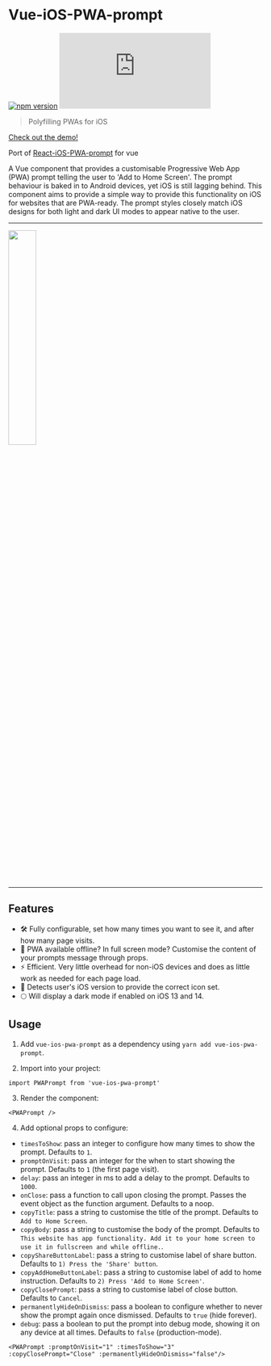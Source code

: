 # Vue-iOS-PWA-prompt

[![npm version](http://img.shields.io/npm/v/react-ios-pwa-prompt.svg?style=flat)](https://npmjs.org/package/react-ios-pwa-prompt "View this project on npm") ![Gzip file size](https://img.badgesize.io/chrisdancee/react-ios-pwa-prompt/master/dist/react-ios-pwa-prompt.js?compression=gzip)

> Polyfilling PWAs for iOS

[Check out the demo!](https://react-ios-pwa-prompt.vercel.app//)

Port of [React-iOS-PWA-prompt](https://github.com/chrisdancee/react-ios-pwa-prompt.git) for vue

A Vue component that provides a customisable Progressive Web App (PWA) prompt telling the user to 'Add to Home Screen'. The prompt behaviour is baked in to Android devices, yet iOS is still lagging behind. This component aims to provide a simple way to provide this functionality on iOS for websites that are PWA-ready. The prompt styles closely match iOS designs for both light and dark UI modes to appear native to the user.

<hr>

<img src="https://user-images.githubusercontent.com/11626619/65389000-18352d00-dd49-11e9-82c8-6fac25a494c8.gif" width="33%">

<hr>

## Features

- 🛠 Fully configurable, set how many times you want to see it, and after how many page visits.
- 📃 PWA available offline? In full screen mode? Customise the content of your prompts message through props.
- ⚡️ Efficient. Very little overhead for non-iOS devices and does as little work as needed for each page load.
- 📱 Detects user's iOS version to provide the correct icon set.
- 🌕 Will display a dark mode if enabled on iOS 13 and 14.

## Usage

1. Add `vue-ios-pwa-prompt` as a dependency using `yarn add vue-ios-pwa-prompt`.

2. Import into your project:

```
import PWAPrompt from 'vue-ios-pwa-prompt'
```

3. Render the component:

```
<PWAPrompt />
```

4. Add optional props to configure:

- `timesToShow`: pass an integer to configure how many times to show the prompt. Defaults to `1`.
- `promptOnVisit`: pass an integer for the when to start showing the prompt. Defaults to `1` (the first page visit).
- `delay`: pass an integer in ms to add a delay to the prompt. Defaults to `1000`.
- `onClose`: pass a function to call upon closing the prompt. Passes the event object as the function argument. Defaults to a noop.
- `copyTitle`: pass a string to customise the title of the prompt. Defaults to `Add to Home Screen`.
- `copyBody`: pass a string to customise the body of the prompt. Defaults to `This website has app functionality. Add it to your home screen to use it in fullscreen and while offline.`.
- `copyShareButtonLabel`: pass a string to customise label of share button. Defaults to `1) Press the 'Share' button`.
- `copyAddHomeButtonLabel`: pass a string to customise label of add to home instruction. Defaults to `2) Press 'Add to Home Screen'`.
- `copyClosePrompt`: pass a string to customise label of close button. Defaults to `Cancel`.
- `permanentlyHideOnDismiss`: pass a boolean to configure whether to never show the prompt again once dismissed. Defaults to `true` (hide forever).
- `debug`: pass a boolean to put the prompt into debug mode, showing it on any device at all times. Defaults to `false` (production-mode).

```
<PWAPrompt :promptOnVisit="1" :timesToShow="3" :copyClosePrompt="Close" :permanentlyHideOnDismiss="false"/>
```
